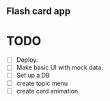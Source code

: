## Flash card app

# TODO

- [ ] Deploy.
- [ ] Make basic UI with mock data.
- [ ] Set up a DB
- [ ] create topic menu
- [ ] create card animation
